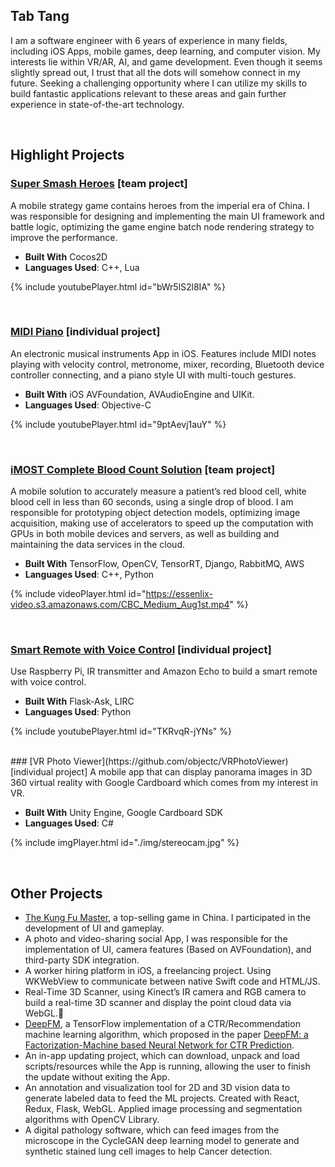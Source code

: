 ## Tab Tang 
I am a software engineer with 6 years of experience in many fields, including iOS Apps, mobile games, deep learning, and computer vision. My interests lie within VR/AR, AI, and game development. Even though it seems slightly spread out, I trust that all the dots will somehow connect in my future. Seeking a challenging opportunity where I can utilize my skills to build fantastic applications relevant to these areas and gain further experience in state-of-the-art technology.

<!--________________________________________________________________________________________________________________________________________-->

<br /> 

## Highlight Projects

### [Super Smash Heroes](http://cy.playcrab.com/index.html) [team project]
A mobile strategy game contains heroes from the imperial era of China. I was responsible for designing and implementing the main UI framework and battle logic, optimizing the game engine batch node rendering strategy to improve the performance.

* **Built With** Cocos2D
* **Languages Used**: C++, Lua

<!--________________________________________________________________________________________________________________________________________-->

<!--### Video-->
{% include youtubePlayer.html id="bWr5lS2l8IA" %}
<!--________________________________________________________________________________________________________________________________________-->


<br /> 

### [MIDI Piano](https://github.com/objectc/MIDIPiano) [individual project]
An electronic musical instruments App in iOS. Features include MIDI notes playing with velocity control, metronome, mixer, recording, Bluetooth device controller connecting, and a piano style UI with multi-touch gestures.

* **Built With** iOS AVFoundation, AVAudioEngine and UIKit.
* **Languages Used**: Objective-C 
<!--________________________________________________________________________________________________________________________________________-->

<!--### Video-->
{% include youtubePlayer.html id="9ptAevj1auY" %}
<!--________________________________________________________________________________________________________________________________________-->

<br /> 

### ​[iMOST Complete Blood Count Solution](http://essenlix.com/products.php) [team project]
A mobile solution to accurately measure a patient’s red blood cell, white blood cell in less than 60 seconds, using a single drop of blood.
I am responsible for prototyping object detection models, optimizing image acquisition, making use of accelerators to speed up the computation with GPUs in both mobile devices and servers, as well as building and maintaining the data services in the cloud.
* **Built With** TensorFlow, OpenCV, TensorRT, Django, RabbitMQ, AWS
* **Languages Used**: C++, Python

<!--________________________________________________________________________________________________________________________________________-->

<!--### Video-->
{% include videoPlayer.html id="https://essenlix-video.s3.amazonaws.com/CBC_Medium_Aug1st.mp4" %}
<!--________________________________________________________________________________________________________________________________________-->

<br />


### [Smart Remote with Voice Control](https://github.com/objectc/smart_remote) [individual project]
Use Raspberry Pi, IR transmitter and Amazon Echo to build a smart remote with voice control.
* **Built With** Flask-Ask, LIRC
* **Languages Used**: Python

<!--________________________________________________________________________________________________________________________________________-->

<!--### Video-->
{% include youtubePlayer.html id="TKRvqR-jYNs" %}
<!--________________________________________________________________________________________________________________________________________-->

<br /> 
### [VR Photo Viewer](https://github.com/objectc/VRPhotoViewer) [individual project]
A mobile app that can display panorama images in 3D 360 virtual reality with Google Cardboard which comes from my interest in VR.

* **Built With** Unity Engine, Google Cardboard SDK
* **Languages Used**: C#

<!--________________________________________________________________________________________________________________________________________-->

<!--### Video-->
{% include imgPlayer.html id="./img/stereocam.jpg" %}
<!--________________________________________________________________________________________________________________________________________-->

<br /> 

## Other Projects
* [The Kung Fu Master](https://apps.apple.com/cn/app/da-zhang-men/id538640684), a top-selling game in China. I participated in the development of UI and gameplay.
* A photo and video-sharing social App, I was responsible for the implementation of UI, camera features (Based on AVFoundation), and third-party SDK integration.
* A worker hiring platform in iOS, a freelancing project. Using WKWebView to communicate between native Swift code and HTML/JS. 
* Real-Time 3D Scanner, using Kinect’s IR camera and RGB camera to build a real-time 3D scanner and display the point cloud data via WebGL.
* [DeepFM](https://github.com/objectc/DeepFM), a TensorFlow implementation of a CTR/Recommendation machine learning algorithm, which proposed in the paper [DeepFM: a Factorization-Machine based Neural Network for CTR Prediction](https://arxiv.org/abs/1703.04247).
* An in-app updating project, which can download, unpack and load scripts/resources while the App is running, allowing the user to finish the update without exiting the App.
* An annotation and visualization tool for 2D and 3D vision data to generate labeled data to feed the ML projects. Created with React, Redux, Flask, WebGL. Applied image processing and segmentation algorithms with OpenCV Library.
* A digital pathology software, which can feed images from the microscope in the CycleGAN deep learning model to generate and synthetic stained lung cell images to help Cancer detection.
